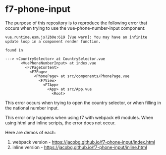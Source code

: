 # f7-phone-input

The purpose of this repository is to reproduce the following error that occurs when trying to use the vue-phone-number-input component:
```
vue.runtime.esm.js?2b0e:619 [Vue warn]: You may have an infinite update loop in a component render function.

found in

---> <CountrySelector> at CountrySelector.vue
       <VuePhoneNumberInput> at index.vue
         <F7PageContent>
           <F7Page>
             <PhonePage> at src/components/PhonePage.vue
               <F7View>
                 <F7App>
                   <App> at src/App.vue
                     <Root>
```

This error occurs when trying to open the country selector, or when filling in the national number input.

This error only happens when using f7 with webpack e6 modules. When using html and inline scripts, the error does not occur.

Here are demos of each:
1) webpack version - https://jacobg.github.io/f7-phone-input/index.html
2) inline version - https://jacobg.github.io/f7-phone-input/inline.html

